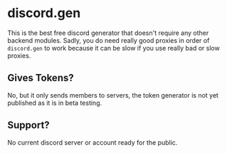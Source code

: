 # discord.gen
This is the best free discord generator that doesn't require any other backend modules. Sadly, you do need really good proxies in order of `discord.gen` to work because it can be slow if you use really bad or slow proxies.

## Gives Tokens?
No, but it only sends members to servers, the token generator is not yet published as it is in beta testing.

## Support?
No current discord server or account ready for the public.
